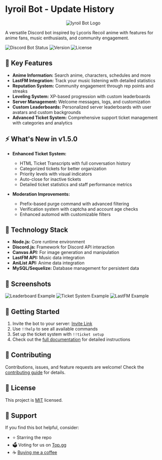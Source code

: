 # lyroil Bot - Update History

<p align="center">
  <img src="https://github.com/user-attachments/assets/aa53442b-ec5f-45f7-aed2-77b062f67941" alt="lyroil Bot Logo">
</p>

A versatile Discord bot inspired by Lycoris Recoil anime with features for anime fans, music enthusiasts, and community engagement.

![Discord Bot Status](https://img.shields.io/badge/Status-Online-brightgreen)
![Version](https://img.shields.io/badge/Version-1.3.0-blue)
![License](https://img.shields.io/badge/License-MIT-yellow)

## 🌟 Key Features

- **Anime Information:** Search anime, characters, schedules and more
- **LastFM Integration:** Track your music listening with detailed statistics
- **Reputation System:** Community engagement through rep points and streaks
- **Leveling System:** XP-based progression with custom leaderboards
- **Server Management:** Welcome messages, logs, and customization
- **Custom Leaderboards:** Personalized server leaderboards with user avatars and custom backgrounds
- **Advanced Ticket System:** Comprehensive support ticket management with categories and analytics

## ⚡ What's New in v1.5.0

- **Enhanced Ticket System:**
  - HTML Ticket Transcripts with full conversation history
  - Categorized tickets for better organization
  - Priority levels with visual indicators
  - Auto-close for inactive tickets
  - Detailed ticket statistics and staff performance metrics

- **Moderation Improvements:**
  - Prefix-based purge command with advanced filtering
  - Verification system with captcha and account age checks
  - Enhanced automod with customizable filters

## 🔧 Technology Stack

- **Node.js:** Core runtime environment
- **Discord.js:** Framework for Discord API interaction
- **Canvas API:** For image generation and manipulation
- **LastFM API:** Music data integration
- **AniList API:** Anime data integration
- **MySQL/Sequelize:** Database management for persistent data

## 📸 Screenshots

![Leaderboard Example](https://via.placeholder.com/800x400?text=Leaderboard+Example)
![Ticket System Example](https://via.placeholder.com/800x400?text=Ticket+System+Example)
![LastFM Example](https://via.placeholder.com/800x400?text=LastFM+Example)

## 📝 Getting Started

1. Invite the bot to your server: [Invite Link](https://discord.com/oauth2/)
2. Use `!!help` to see all available commands
3. Set up the ticket system with `!!ticket setup`
4. Check out the [full documentation](https://chisatobot.vercel.app/docs) for detailed instructions

## 🤝 Contributing

Contributions, issues, and feature requests are welcome! Check the [contributing guide](./CONTRIBUTING.md) for details.

## 📄 License

This project is [MIT](./LICENSE) licensed.

## 💖 Support

If you find this bot helpful, consider:
- ⭐ Starring the repo
- 🗳️ Voting for us on [Top.gg](https://top.gg/)
- ☕ [Buying me a coffee](https://ko-fi.com/)
